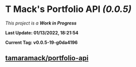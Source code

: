 # T Mack's Portfolio API *(0.0.5)*
*This project is a **Work in Progress***

**Last Update: 01/13/2022, 18:21:54**

**Current Tag: v0.0.5-19-g0da4196**

## [tamaramack/portfolio-api](https://github.com/tamaramack/portfolio-api)
